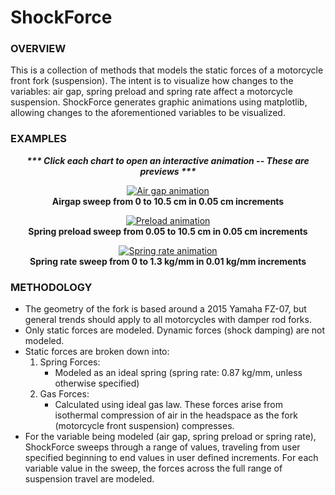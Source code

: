 # ShockForce
### OVERVIEW
This is a collection of methods that models the static forces of a motorcycle front fork (suspension).  The intent is to visualize how changes to the variables: air gap, spring preload and spring rate affect a motorcycle suspension. ShockForce generates graphic animations using matplotlib, allowing changes to the aforementioned variables to be visualized. 

### EXAMPLES

<p align="center">
<i><b>*** Click each chart to open an interactive animation -- These are previews ***</b></i> 
</p>

<p align="center">
  <a href=https://htmlpreview.github.io/?https://github.com/ericghara/ShockForce/blob/main/examples/airgap.html>
  <img src=https://user-images.githubusercontent.com/87097441/124851501-81eeed00-df57-11eb-8caf-3ec4f25d9536.gif alt="Air gap animation"></a><br>
  <b>Airgap sweep from 0 to 10.5 cm in 0.05 cm increments</b><br>
</p>

<p align="center">
  <a href=https://htmlpreview.github.io/?https://github.com/ericghara/ShockForce/blob/main/examples/preload.html>
  <img src=https://user-images.githubusercontent.com/87097441/124851507-85827400-df57-11eb-9aae-0cd5bf845540.gif alt="Preload animation"></a><br>
  <b>Spring preload sweep from 0.05 to 10.5 cm in 0.05 cm increments</b><br>
</p>

<p align="center">
  <a href=https://htmlpreview.github.io/?https://github.com/ericghara/ShockForce/blob/main/examples/springrate.html>
  <img src=https://user-images.githubusercontent.com/87097441/124851515-887d6480-df57-11eb-964a-68bdb8243d65.gif alt="Spring rate animation"></a><br>
  <b>Spring rate sweep from 0 to 1.3 kg/mm in 0.01 kg/mm increments</b><br>
</p>

### METHODOLOGY
* The geometry of the fork is based around a 2015 Yamaha FZ-07, but general trends should apply to all motorcycles with damper rod forks.
* Only static forces are modeled.  Dynamic forces (shock damping) are not modeled.
* Static forces are broken down into:
  1. Spring Forces:
      * Modeled as an ideal spring (spring rate: 0.87 kg/mm, unless otherwise specified)
  2. Gas Forces:
      * Calculated using ideal gas law.  These forces arise from isothermal compression of air in the headspace as the fork (motorcycle front suspension) compresses.
* For the variable being modeled (air gap, spring preload or spring rate), ShockForce sweeps through a range of values, traveling from user specified beginning to end values in user defined increments.  For each variable value in the sweep, the forces across the full range of suspension travel are modeled.

